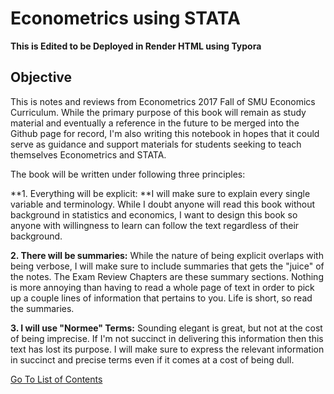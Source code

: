 # Econometrics using STATA

**This is Edited to be Deployed in Render HTML using Typora**

## Objective



This is notes and reviews from Econometrics 2017 Fall of SMU Economics Curriculum. While the primary purpose of this book will remain as study material and eventually a reference in the future to be merged into the Github page for record, I'm also writing this notebook in hopes that it could serve as guidance and support materials for students seeking to teach themselves Econometrics and STATA.

The book will be written under following three principles:

**1. Everything will be explicit: **I will make sure to explain every single variable and terminology. While I doubt anyone will read this book without background in statistics and economics, I want to design this book so anyone with willingness to learn can follow the text regardless of their background.

**2. There will be summaries:** While the nature of being explicit overlaps with being verbose, I will make sure to include summaries that gets the "juice" of the notes. The Exam Review Chapters are these summary sections. Nothing is more annoying than having to read a whole page of text in order to pick up a couple lines of information that pertains to you. Life is short, so read the summaries.

**3. I will use "Normee" Terms:** Sounding elegant is great, but not at the cost of being imprecise. If I'm not succinct in delivering this information then this text has lost its purpose. I will make sure to express the relevant information in succinct and precise terms even if it comes at a cost of being dull.

[Go To List of Contents](SUMMARYhtml.html)